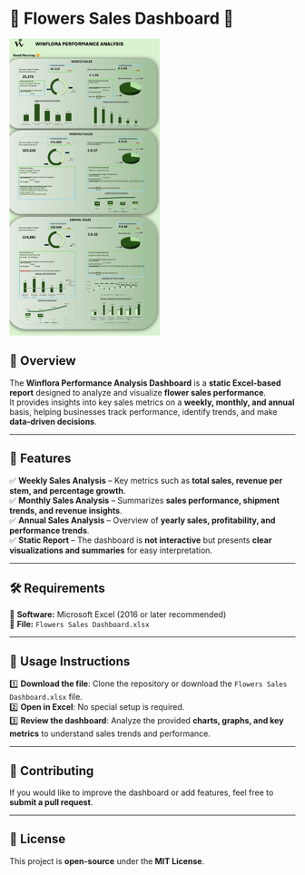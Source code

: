 # 🌸 Flowers Sales Dashboard 🌸  

![Dashboard Preview](dashboard_preview.png)

## 📌 Overview  
The **Winflora Performance Analysis Dashboard** is a **static Excel-based report** designed to analyze and visualize **flower sales performance**.  
It provides insights into key sales metrics on a **weekly, monthly, and annual** basis, helping businesses track performance, identify trends, and make **data-driven decisions**.  

---

## 🚀 Features  
✅ **Weekly Sales Analysis** – Key metrics such as **total sales, revenue per stem, and percentage growth**.  
✅ **Monthly Sales Analysis** – Summarizes **sales performance, shipment trends, and revenue insights**.  
✅ **Annual Sales Analysis** – Overview of **yearly sales, profitability, and performance trends**.  
✅ **Static Report** – The dashboard is **not interactive** but presents **clear visualizations and summaries** for easy interpretation.  

---

## 🛠 Requirements  
📌 **Software:** Microsoft Excel (2016 or later recommended)  
📌 **File:** `Flowers Sales Dashboard.xlsx`  

---

## 📖 Usage Instructions  
1️⃣ **Download the file**: Clone the repository or download the `Flowers Sales Dashboard.xlsx` file.  
2️⃣ **Open in Excel**: No special setup is required.  
3️⃣ **Review the dashboard**: Analyze the provided **charts, graphs, and key metrics** to understand sales trends and performance.  

---

## 🤝 Contributing  
If you would like to improve the dashboard or add features, feel free to **submit a pull request**.  

---

## 📜 License  
This project is **open-source** under the **MIT License**.  
